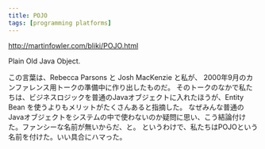 ```yaml
---
title: POJO
tags: [programming platforms]
---
```


http://martinfowler.com/bliki/POJO.html

Plain Old Java Object.

この言葉は、Rebecca Parsons と Josh MacKenzie と私が、
2000年9月のカンファレンス用トークの準備中に作り出したものだ。
そのトークのなかで私たちは、ビジネスロジックを普通のJavaオブジェクトに入れたほうが、Entity Bean を使うよりもメリットがたくさんあると指摘した。
なぜみんな普通のJavaオブジェクトをシステムの中で使わないのか疑問に思い、こう結論付けた。ファンシーな名前が無いからだ、と。
というわけで、私たちはPOJOという名前を付けた。いい具合にハマった。
